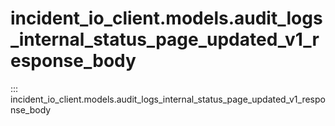 # incident_io_client.models.audit_logs_internal_status_page_updated_v1_response_body

::: incident_io_client.models.audit_logs_internal_status_page_updated_v1_response_body
